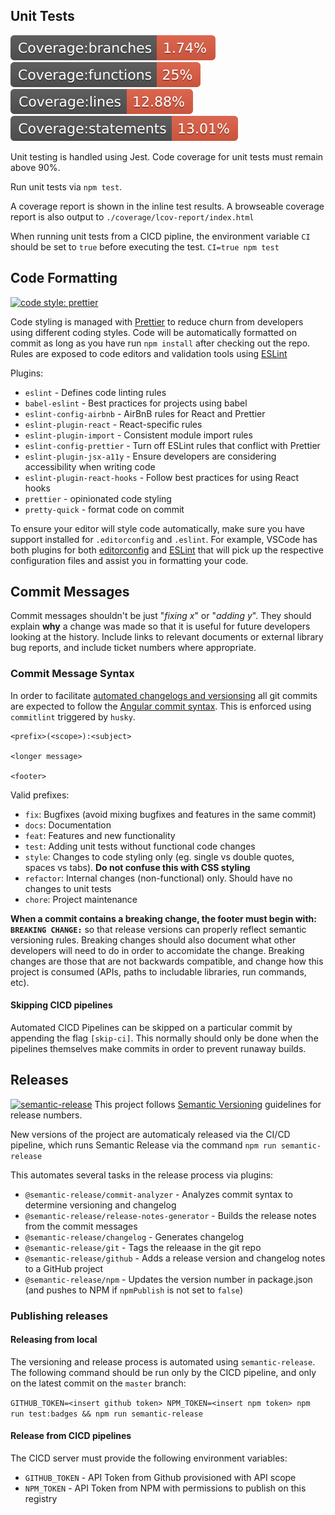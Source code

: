 ## Unit Tests

![Branch Code Coverage](./coverage/badge-branches.svg)
![Functions Code Coverage](./coverage/badge-functions.svg)
![Lines Code Coverage](./coverage/badge-lines.svg)
![Statements Code Coverage](./coverage/badge-statements.svg)

Unit testing is handled using Jest. Code coverage for unit tests must remain above 90%.

Run unit tests via `npm test`.

A coverage report is shown in the inline test results. A browseable coverage report is also output to `./coverage/lcov-report/index.html`

When running unit tests from a CICD pipline, the environment variable `CI` should be set to `true` before executing the test.
`CI=true npm test`

## Code Formatting

[![code style: prettier](https://img.shields.io/badge/code_style-prettier-ff69b4.svg?style=flat-square)](https://github.com/prettier/prettier)

Code styling is managed with [Prettier](https://github.com/prettier/prettier) to reduce churn from developers using different coding styles. Code will be automatically formatted on commit as long as you have run `npm install` after checking out the repo. Rules are exposed to code editors and validation tools using [ESLint](https://www.npmjs.com/package/eslint)

Plugins:

- `eslint` - Defines code linting rules
- `babel-eslint` - Best practices for projects using babel
- `eslint-config-airbnb` - AirBnB rules for React and Prettier
- `eslint-plugin-react` - React-specific rules
- `eslint-plugin-import` - Consistent module import rules
- `eslint-config-prettier` - Turn off ESLint rules that conflict with Prettier
- `eslint-plugin-jsx-a11y` - Ensure developers are considering accessibility when writing code
- `eslint-plugin-react-hooks` - Follow best practices for using React hooks
- `prettier` - opinionated code styling
- `pretty-quick` - format code on commit

To ensure your editor will style code automatically, make sure you have support installed for `.editorconfig` and `.eslint`. For example, VSCode has both plugins for both [editorconfig](https://marketplace.visualstudio.com/items?itemName=EditorConfig.EditorConfig) and [ESLint](https://marketplace.visualstudio.com/items?itemName=dbaeumer.vscode-eslint) that will pick up the respective configuration files and assist you in formatting your code.

## Commit Messages

Commit messages shouldn't be just "_fixing x_" or "_adding y_". They should explain **why** a change was made so that it is useful for future developers looking at the history. Include links to relevant documents or external library bug reports, and include ticket numbers where appropriate.

### Commit Message Syntax

In order to facilitate [automated changelogs and versionsing](#releases) all git commits are expected to follow the [Angular commit syntax](https://gist.github.com/stephenparish/9941e89d80e2bc58a153). This is enforced using `commitlint` triggered by `husky`.

```
<prefix>(<scope>):<subject>

<longer message>

<footer>
```

Valid prefixes:

- `fix`: Bugfixes (avoid mixing bugfixes and features in the same commit)
- `docs`: Documentation
- `feat`: Features and new functionality
- `test`: Adding unit tests without functional code changes
- `style`: Changes to code styling only (eg. single vs double quotes, spaces vs tabs). **Do not confuse this with CSS styling**
- `refactor`: Internal changes (non-functional) only. Should have no changes to unit tests
- `chore`: Project maintenance

**When a commit contains a breaking change, the footer must begin with: `BREAKING CHANGE:`** so that release versions can properly reflect semantic versioning rules. Breaking changes should also document what other developers will need to do in order to accomidate the change. Breaking changes are those that are not backwards compatible, and change how this project is consumed (APIs, paths to includable libraries, run commands, etc).

#### Skipping CICD pipelines

Automated CICD Pipelines can be skipped on a particular commit by appending the flag `[skip-ci]`. This normally should only be done when the pipelines themselves make commits in order to prevent runaway builds.

## Releases

[![semantic-release](https://img.shields.io/badge/%20%20%F0%9F%93%A6%F0%9F%9A%80-semantic--release-e10079.svg)](https://github.com/semantic-release/semantic-release)
This project follows [Semantic Versioning](https://docs.npmjs.com/about-semantic-versioning) guidelines for release numbers.

New versions of the project are automaticaly released via the CI/CD pipeline, which runs Semantic Release via the command `npm run semantic-release`

This automates several tasks in the release process via plugins:

- `@semantic-release/commit-analyzer` - Analyzes commit syntax to determine versioning and changelog
- `@semantic-release/release-notes-generator` - Builds the release notes from the commit messages
- `@semantic-release/changelog` - Generates changelog
- `@semantic-release/git` - Tags the releaase in the git repo
- `@semantic-release/github` - Adds a release version and changelog notes to a GitHub project
- `@semantic-release/npm` - Updates the version number in package.json (and pushes to NPM if `npmPublish` is not set to `false`)

### Publishing releases

#### Releasing from local

The versioning and release process is automated using `semantic-release`. The following command should be run only by the CICD pipeline, and only on the latest commit on the `master` branch:

`GITHUB_TOKEN=<insert github token> NPM_TOKEN=<insert npm token> npm run test:badges && npm run semantic-release`

#### Release from CICD pipelines

The CICD server must provide the following environment variables:

- `GITHUB_TOKEN` - API Token from Github provisioned with API scope
- `NPM_TOKEN` - API Token from NPM with permissions to publish on this registry

